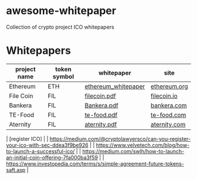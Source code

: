 # awesome-whitepaper
Collection of crypto project ICO whitepapers

# Whitepapers
| project name | token symbol | whitepaper | site |
|---|---|---|---|
| Ethereum| ETH| [ethereum_whitepaper](https://ethereum.org/en/whitepaper/) | [ethereum.org](https://ethereum.org/)|
|File Coin| FIL| [filecoin.pdf](filecoin.pdf) | [filecoin.io](https://filecoin.io/)|
|Bankera| FIL| [Bankera.pdf](https://cryptorating.eu/whitepapers/Bankera/Bankera_whitepaper.pdf) | [bankera.com](https://bankera.com/)|
|TE-Food| FIL| [te-food.pdf](https://www.allcryptowhitepapers.com/te-food-whitepaper/) | [te-food.com](https://te-food.com/)|
|Aternity| FIL| [aternity.pdf](https://whitepaper.io/document/14/aeternity-whitepaper) | [aternity.com](https://aeternity.com/)|


 | [register ICO] |
 | https://medium.com/@cryptolawyersco/can-you-register-your-ico-with-sec-ddea3f9be926 |
 | https://www.velvetech.com/blog/how-to-launch-a-successful-ico/ |
 | https://medium.com/swlh/how-to-launch-an-initial-coin-offering-7fa000ba3f59 |
 | https://www.investopedia.com/terms/s/simple-agreement-future-tokens-saft.asp |
 
